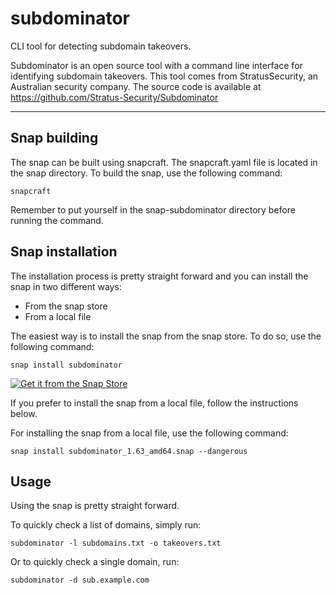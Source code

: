 # subdominator

CLI tool for detecting subdomain takeovers.

Subdominator is an open source tool with a command line interface for identifying subdomain takeovers.
This tool comes from StratusSecurity, an Australian security company.
The source code is available at https://github.com/Stratus-Security/Subdominator

***

## Snap building
The snap can be built using snapcraft. The snapcraft.yaml file is located in the snap directory. To build the snap, use the following command:

`snapcraft`

Remember to put yourself in the snap-subdominator directory before running the command.

## Snap installation
The installation process is pretty straight forward and you can install the snap in two different ways:
- From the snap store
- From a local file

The easiest way is to install the snap from the snap store. To do so, use the following command:

`snap install subdominator`

[![Get it from the Snap Store](https://snapcraft.io/static/images/badges/en/snap-store-white.svg)](https://snapcraft.io/subdominator)


If you prefer to install the snap from a local file, follow the instructions below.

For installing the snap from a local file, use the following command:

`snap install subdominator_1.63_amd64.snap --dangerous`

## Usage
Using the snap is pretty straight forward.

To quickly check a list of domains, simply run:

`subdominator -l subdomains.txt -o takeovers.txt`

Or to quickly check a single domain, run:

`subdominator -d sub.example.com`